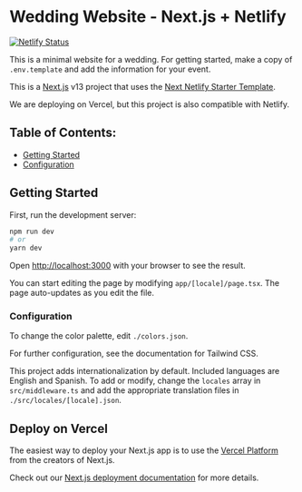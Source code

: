 # Wedding Website - Next.js + Netlify

[![Netlify Status](https://api.netlify.com/api/v1/badges/b6b80c9c-1baf-494d-b533-0e674b4b5926/deploy-status)](https://app.netlify.com/sites/rr-wedding/deploys)

This is a minimal website for a wedding.
For getting started, make a copy of `.env.template` and add the information for your event.

This is a [Next.js](https://nextjs.org/) v13 project that uses
the [Next Netlify Starter Template](https://github.com/netlify-templates/next-netlify-starter).

We are deploying on Vercel, but this project is also compatible with Netlify.

## Table of Contents:

- [Getting Started](#getting-started)
- [Configuration](#configuration)

## Getting Started

First, run the development server:

```bash
npm run dev
# or
yarn dev
```

Open [http://localhost:3000](http://localhost:3000) with your browser to see the result.

You can start editing the page by modifying `app/[locale]/page.tsx`. The page auto-updates as you edit the file.

### Configuration

To change the color palette, edit `./colors.json`.

For further configuration, see the documentation for Tailwind CSS.

This project adds internationalization by default. Included languages are English and Spanish. To add or modify, change
the `locales` array in `src/middleware.ts` and add the appropriate translation files in `./src/locales/[locale].json`.

## Deploy on Vercel

The easiest way to deploy your Next.js app is to use
the [Vercel Platform](https://vercel.com/new?utm_medium=default-template&filter=next.js&utm_source=create-next-app&utm_campaign=create-next-app-readme)
from the creators of Next.js.

Check out our [Next.js deployment documentation](https://nextjs.org/docs/deployment) for more details.
